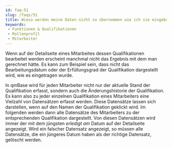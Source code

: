 ```yaml
---
id: faq-51
slug: /faqs/51
title: Wieso werden meine Daten nicht so übernommen wie ich sie eingebe, wenn ich die Qualifikation eines Mitarbeiters bearbeite
keywords:
 - Funktionen & Qualifikationen
 - Rollenprofil
 - Mitarbeiter
---
```

Wenn auf der Detailseite eines Mitarbeites dessen Qualifikationen bearbeitet werden erscheint manchmal nicht das Ergebnis mit dem man gerechnet hätte. Es kann zum Beispiel sein, dass nicht das Bearbeitungsdatum oder der Erfüllungsgrad der Qualifikation dargestellt wird, wie es eingetragen wurde. 

In qmBase wird für jeden Mitarbeiter nicht nur der aktuelle Stand der Qualifikation erfasst, sondern auch die Änderungshistorie der Qualifikation. Es kann also zu jeder einzelnen Qualifikation eines Mitarbeiters eine Vielzahl von Datensätzen erfasst werden. Diese Datensätze lassen sich darstellen, wenn auf den Namen der Qualifikation geklickt wird. Im folgenden werden dann alle Datensätze des Mitarbeiters zu der entsprechenden Qualifikation dargestellt. Von diesen Datensätzen wird immer der mit dem jüngsten *erledigt am* Datum auf der Detailseite angezeigt. Wird ein falscher Datensatz angezeigt, so müssen alle Datensätze, die ein jüngeres Datum haben als der richtige Datensatz, gelöscht werden. 